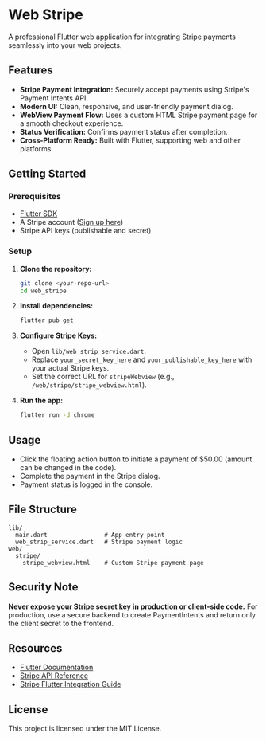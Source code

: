 # Web Stripe

A professional Flutter web application for integrating Stripe payments seamlessly into your web projects.

## Features

- **Stripe Payment Integration:** Securely accept payments using Stripe's Payment Intents API.
- **Modern UI:** Clean, responsive, and user-friendly payment dialog.
- **WebView Payment Flow:** Uses a custom HTML Stripe payment page for a smooth checkout experience.
- **Status Verification:** Confirms payment status after completion.
- **Cross-Platform Ready:** Built with Flutter, supporting web and other platforms.

## Getting Started

### Prerequisites
- [Flutter SDK](https://flutter.dev/docs/get-started/install)
- A Stripe account ([Sign up here](https://dashboard.stripe.com/register))
- Stripe API keys (publishable and secret)

### Setup
1. **Clone the repository:**
   ```sh
   git clone <your-repo-url>
   cd web_stripe
   ```
2. **Install dependencies:**
   ```sh
   flutter pub get
   ```
3. **Configure Stripe Keys:**
   - Open `lib/web_strip_service.dart`.
   - Replace `your_secret_key_here` and `your_publishable_key_here` with your actual Stripe keys.
   - Set the correct URL for `stripeWebview` (e.g., `/web/stripe/stripe_webview.html`).

4. **Run the app:**
   ```sh
   flutter run -d chrome
   ```

## Usage
- Click the floating action button to initiate a payment of $50.00 (amount can be changed in the code).
- Complete the payment in the Stripe dialog.
- Payment status is logged in the console.

## File Structure
```
lib/
  main.dart                # App entry point
  web_strip_service.dart   # Stripe payment logic
web/
  stripe/
    stripe_webview.html    # Custom Stripe payment page
```

## Security Note
**Never expose your Stripe secret key in production or client-side code.**
For production, use a secure backend to create PaymentIntents and return only the client secret to the frontend.

## Resources
- [Flutter Documentation](https://docs.flutter.dev/)
- [Stripe API Reference](https://stripe.com/docs/api)
- [Stripe Flutter Integration Guide](https://stripe.com/docs/payments/accept-a-payment?platform=web&ui=elements)

## License
This project is licensed under the MIT License.
